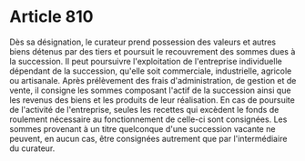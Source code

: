 # Article 810

Dès sa désignation, le curateur prend possession des valeurs et autres biens détenus par des tiers et poursuit le recouvrement des sommes dues à la succession.   Il peut poursuivre l'exploitation de l'entreprise individuelle dépendant de la succession, qu'elle soit commerciale, industrielle, agricole ou artisanale.   Après prélèvement des frais d'administration, de gestion et de vente, il consigne les sommes composant l'actif de la succession ainsi que les revenus des biens et les produits de leur réalisation. En cas de poursuite de l'activité de l'entreprise, seules les recettes qui excèdent le fonds de roulement nécessaire au fonctionnement de celle-ci sont consignées.   Les sommes provenant à un titre quelconque d'une succession vacante ne peuvent, en aucun cas, être consignées autrement que par l'intermédiaire du curateur.